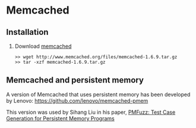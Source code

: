 # Memcached

## Installation

1. Download [memcached](https://memcached.org/)
    ```
    >> wget http://www.memcached.org/files/memcached-1.6.9.tar.gz
    >> tar -xzf memcached-1.6.9.tar.gz
    ```


## Memcached and persistent memory

A version of Memcached that uses persistent memory has been developed by Lenovo: https://github.com/lenovo/memcached-pmem

This version was used by Sihang Liu in his paper, [PMFuzz: Test Case Generation for Persistent Memory Programs](https://dl.acm.org/doi/pdf/10.1145/3445814.3446691)
